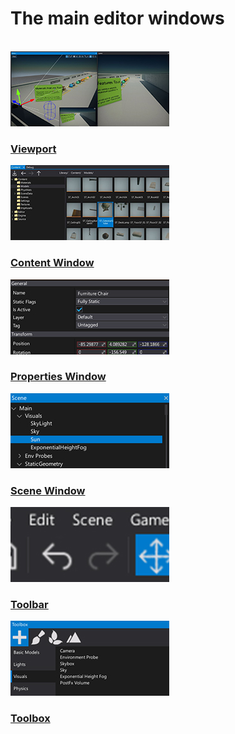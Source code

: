 # The main editor windows

<br>

<div class="frontpage">

<div class="frontpage-section">
<a href="viewport.md"><img src="media/viewport-icon.jpg"></a>
<h3><a href="viewport.md">Viewport</a></h3>
</div>

<div class="frontpage-section">
<a href="content-window.md"><img src="media/content-window-icon.jpg"></a>
<h3><a href="content-window.md">Content Window</a></h3>
</div>

<div class="frontpage-section">
<a href="properties-window.md"><img src="media/properties-icon.jpg"></a>
<h3><a href="properties-window.md">Properties Window</a></h3>
</div>

<div class="frontpage-section">
<a href="scene-window.md"><img src="media/scene-icon.jpg"></a>
<h3><a href="scene-window.md">Scene Window</a></h3>
</div>

<div class="frontpage-section">
<a href="toolbar.md"><img src="media/toolbar-icon.jpg"></a>
<h3><a href="toolbar.md">Toolbar</a></h3>
</div>

<div class="frontpage-section">
<a href="toolbox.md"><img src="media/toolbox-icon.jpg"></a>
<h3><a href="toolbox.md">Toolbox</a></h3>
</div>

</div>

